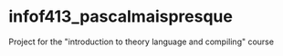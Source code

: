 # infof413_pascalmaispresque
Project for the "introduction to theory language and compiling" course
